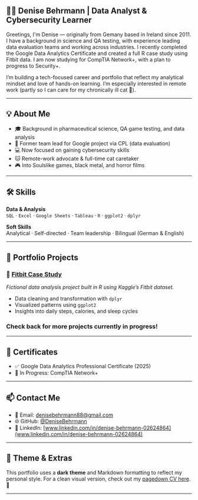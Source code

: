 ## 👩‍💻 Denise Behrmann | Data Analyst & Cybersecurity Learner

Greetings, I'm Denise — originally from Gemany based in Ireland since 2011. I have a background in science and QA testing, with experience leading data evaluation teams and working across industries. I recently completed the Google Data Analytics Certificate and created a full R case study using Fitbit data. I am now studying for CompTIA Network+, with a plan to progress to Security+.

I’m building a tech-focused career and portfolio that reflect my analytical mindset and love of hands-on learning. I’m especially interested in remote work (partly so I can care for my chronically ill cat 🐾).

---

## 💡 About Me
- 🎓 Background in pharmaceutical science, QA game testing, and data analysis
- 🧪 Former team lead for Google project via CPL (data evaluation)
- 💻 Now focused on gaining cybersecurity skills
- 🐱 Remote-work advocate & full-time cat caretaker
- 🎮 Into Soulslike games, black metal, and horror films

---

## 🛠️ Skills

**Data & Analysis**  
`SQL` · `Excel` · `Google Sheets` · `Tableau` · `R` · `ggplot2` · `dplyr`

**Soft Skills**  
Analytical · Self-directed · Team leadership · Bilingual (German & English)

---

## 📁 Portfolio Projects

### 🔹 [Fitbit Case Study](https://rpubs.com/H_exe/1326257)
*Fictional data analysis project built in R using Kaggle’s Fitbit dataset.*  
- Data cleaning and transformation with `dplyr`
- Visualized patterns using `ggplot2`
- Insights into daily steps, calories, and sleep cycles

### Check back for more projects currently in progress!
---

## 📜 Certificates
- ✅ Google Data Analytics Professional Certificate (2025)
- 🔐 In Progress: CompTIA Network+

---

## 📫 Contact Me
- 📧 Email: denisebehrmann88@gmail.com  
- 🌐 GitHub: [@DeniseBehrmann](https://github.com/DeniseBehrmann)  
- 💼 LinkedIn: [www.linkedin.com/in/denise-behrmann-02624864](www.linkedin.com/in/denise-behrmann-02624864)

---

## 🖤 Theme & Extras
This portfolio uses a **dark theme** and Markdown formatting to reflect my personal style. For a clean visual version, check out my [pagedown CV here](https://denisebehrmann.github.io/Denise_CV/). 🎨

---
